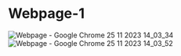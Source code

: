 # Webpage-1

![Webpage - Google Chrome 25 11 2023 14_03_34](https://github.com/Martun707/Webpage-1/assets/115223928/60138b18-b3b1-4eac-97ae-eb0b0a37fd53)
![Webpage - Google Chrome 25 11 2023 14_03_52](https://github.com/Martun707/Webpage-1/assets/115223928/d1fda97e-1309-499a-b0f1-75ab7fb7f9a5)
